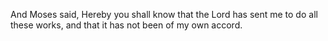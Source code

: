 And Moses said, Hereby you shall know that the Lord has sent me to do all these works, and that it has not been of my own accord.
